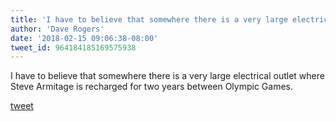 ```yaml
---
title: 'I have to believe that somewhere there is a very large electrical outlet...'
author: 'Dave Rogers'
date: '2018-02-15 09:06:38-08:00'
tweet_id: 964184185169575938
---
```

I have to believe that somewhere there is a very large electrical outlet where Steve Armitage is recharged for two years between Olympic Games.

[tweet](https://twitter.com/yukondude/status/964184185169575938)